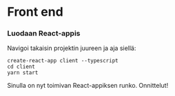 
# Front end

### Luodaan React-appis

Navigoi takaisin projektin juureen ja aja siellä:

```
create-react-app client --typescript
cd client
yarn start
```

Sinulla on nyt toimivan React-appiksen runko. Onnittelut!


